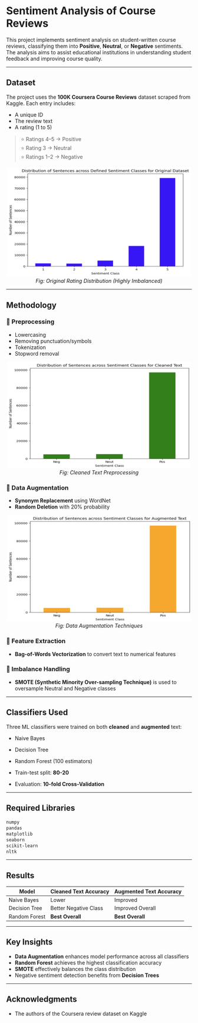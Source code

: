 # Sentiment Analysis of Course Reviews

This project implements sentiment analysis on student-written course reviews, classifying them into **Positive**, **Neutral**, or **Negative** sentiments. The analysis aims to assist educational institutions in understanding student feedback and improving course quality.

---

## Dataset

The project uses the **100K Coursera Course Reviews** dataset scraped from Kaggle. Each entry includes:
- A unique ID
- The review text
- A rating (1 to 5)

> ⭐ Ratings 4–5 → Positive  
> ⭐ Rating 3 → Neutral  
> ⭐ Ratings 1–2 → Negative  

<p align="center">
  <img src="figures/orj_rating_distribution.png" width="500"/>
  <br/>
  <em>Fig: Original Rating Distribution (Highly Imbalanced)</em>
</p>

---

## Methodology

### 🔹 Preprocessing
- Lowercasing
- Removing punctuation/symbols
- Tokenization
- Stopword removal

<p align="center">
  <img src="figures/text_cleaning.png" width="500"/>
  <br/>
  <em>Fig: Cleaned Text Preprocessing</em>
</p>

### 🔹 Data Augmentation
- **Synonym Replacement** using WordNet  
- **Random Deletion** with 20% probability

<p align="center">
  <img src="figures/text_augmentation.png" width="500"/>
  <br/>
  <em>Fig: Data Augmentation Techniques</em>
</p>

### 🔹 Feature Extraction
- **Bag-of-Words Vectorization** to convert text to numerical features

### 🔹 Imbalance Handling
- **SMOTE (Synthetic Minority Over-sampling Technique)** is used to oversample Neutral and Negative classes

---

## Classifiers Used

Three ML classifiers were trained on both **cleaned** and **augmented** text:
- Naive Bayes
- Decision Tree
- Random Forest (100 estimators)

- Train-test split: **80-20**  
- Evaluation: **10-fold Cross-Validation**

---

## Required Libraries
```
numpy
pandas
matplotlib
seaborn
scikit-learn
nltk

```
---

## Results

| Model         | Cleaned Text Accuracy | Augmented Text Accuracy |
|---------------|-----------------------|--------------------------|
| Naive Bayes   | Lower                 | Improved                 |
| Decision Tree | Better Negative Class | Improved Overall         |
| Random Forest | **Best Overall**      | **Best Overall**         |

---

## Key Insights

- **Data Augmentation** enhances model performance across all classifiers
- **Random Forest** achieves the highest classification accuracy
- **SMOTE** effectively balances the class distribution
- Negative sentiment detection benefits from **Decision Trees**

---

## Acknowledgments

- The authors of the Coursera review dataset on Kaggle
